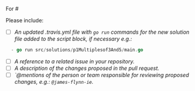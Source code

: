 <!-- Include the issue number after the # tag, e.g.:
    For #1234
-->
For #

<!--
  When an item is complete, then go ahead and check it off as "done", e.g.:
    - [x] A description of the changes proposed in the pull request.

  If an item isn't relevant, please mark it as done and strike through using ~, e.g.:
    - [x] ~A description of the changes proposed in the pull request.~
-->
Please include:

- [ ] _An updated .travis.yml file with `go run` commands for the new solution file added to the script block, if necessary e.g.:_

```go
  - go run src/solutions/p1Multiplesof3And5/main.go
```

- [ ] _A reference to a related issue in your repository._
- [ ] _A description of the changes proposed in the pull request._
- [ ] _`@mentions of the person or team responsible for reviewing proposed changes, e.g.: ```@james-flynn-ie```._
